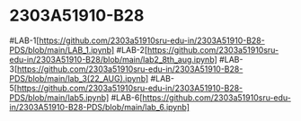 # 2303A51910-B28 
#LAB-1[https://github.com/2303a51910sru-edu-in/2303A51910-B28-PDS/blob/main/LAB_1.ipynb]
#LAB-2[https://github.com/2303a51910sru-edu-in/2303A51910-B28/blob/main/lab2_8th_aug.ipynb]
#LAB-3[https://github.com/2303a51910sru-edu-in/2303A51910-B28-PDS/blob/main/lab_3(22_AUG).ipynb]
#LAB-5[https://github.com/2303a51910sru-edu-in/2303A51910-B28-PDS/blob/main/lab5.ipynb]
#LAB-6[https://github.com/2303a51910sru-edu-in/2303A51910-B28-PDS/blob/main/lab_6.ipynb]
